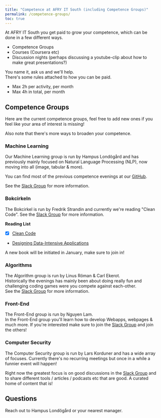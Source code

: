 ```yaml
---
title: "Competence at AFRY IT South (including Competence Groups)"
permalink: /competence-groups/
toc: true
---
```


At AFRY IT South you get paid to grow your competence, which can be done in a few different ways.

- Competence Groups
- Courses (Coursera etc)
- Discussion nights (perhaps discussing a youtube-clip about how to make great presentations?)

You name it, ask us and we'll help.  
There's some rules attached to how you can be paid.  
- Max 2h per activity, per month
- Max 4h in total, per month

## Competence Groups

Here are the current competence groups, feel free to add new ones if you feel like your area of interest is missing!

Also note that there's more ways to broaden your competence.

### Machine Learning
Our Machine Learning group is run by Hampus Londögård and has previously mainly focused on Natural Language Processing (NLP), now moving into all (image, tabular & more).

You can find most of the previous competence evenings at our [GitHub](https://github.com/afry-south/nlp-competence).

See the [Slack Group](https://buitsouth.slack.com/archives/CPMRY5JBZ) for more information.

### Bokcirkeln
The Bokcirkel is run by Fredrik Strandin and currently we're reading "Clean Code". See the [Slack Group](https://buitsouth.slack.com/archives/C010WHF80RF) for more information.

**Reading List**
- [X] [Clean Code](https://www.amazon.com/Clean-Code-Handbook-Software-Craftsmanship/dp/0132350882)
- [Designing Data-Intensive Applications](https://www.amazon.com/Designing-Data-Intensive-Applications-Reliable-Maintainable/dp/1449373321)

A new book will be initiated in January, make sure to join in!

### Algorithms
The Algorithm group is run by Linus Röman & Carl Ekerot.  
Historically the evenings has mainly been about doing really fun and challenging coding games were you compete against each-other.  
See the [Slack Group](https://buitsouth.slack.com/archives/CPE14G5LH) for more information.

### Front-End
The Front-End group is run by Nguyen Lam.  
In the Front-End group you'll learn how to develop Webapps, webpages & much more. If you're interested make sure to join the [Slack Group](https://buitsouth.slack.com/archives/CTHPYKDDG) and join the others!

### Computer Security
The Computer Security group is run by Lars Korduner and has a wide array of focuses. Currently there's no recurring meetings but once in a while a funnier event will happen!  

Right now the greatest focus is on good discussions in the [Slack Group](https://buitsouth.slack.com/archives/C01BK2EBNF8) and to share different tools / articles / podcasts etc that are good. A curated home of content that is!

## Questions
Reach out to Hampus Londögård or your nearest manager.
